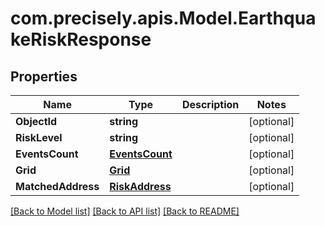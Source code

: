 
# com.precisely.apis.Model.EarthquakeRiskResponse

## Properties

Name | Type | Description | Notes
------------ | ------------- | ------------- | -------------
**ObjectId** | **string** |  | [optional] 
**RiskLevel** | **string** |  | [optional] 
**EventsCount** | [**EventsCount**](EventsCount.md) |  | [optional] 
**Grid** | [**Grid**](Grid.md) |  | [optional] 
**MatchedAddress** | [**RiskAddress**](RiskAddress.md) |  | [optional] 

[[Back to Model list]](../README.md#documentation-for-models)
[[Back to API list]](../README.md#documentation-for-api-endpoints)
[[Back to README]](../README.md)

